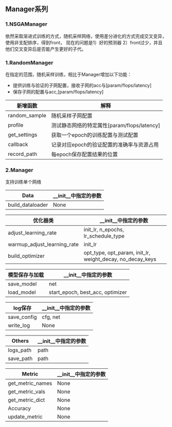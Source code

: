 Manager系列
---
### 1.NSGAManager
依然采取渐进式训练的方式，随机采样网络，使用差分进化的方式完成交叉变异，使用非支配排序，得到front，
现在的问题是1）好的预测器 2）front过少，并且他们交叉变异后是否能产生更好的子代。
### 1.RandomManager
在指定的范围，随机采样训练，相比于Manager增加以下功能：
* 提供训练与验证的子网配置，接收子网的acc与[param/flops/latency]
* 保存子网的配置与acc,[param/flops/latency]

|新增函数|解释|
|---|---|
|random_sample|随机采样子网配置|
|profile|测试静态网络的特定属性[param/flops/latency]|
|get_settings|获取一个epoch的训练配置与测试配置|
|callback|记录对应epoch的验证配置的准确率与资源占用|
|record_path|每epoch保存配置结果的位置|

### 2.Manager
支持训练单个网络

|Data|__init__中指定的参数|
|------|----|
|build_dataloader|None|

|优化器类|__init__中指定的参数|
|------|----|
|adjust_learning_rate|init_lr, n_epochs, lr_schedule_type|
|warmup_adjust_learning_rate|init_lr|
|build_optimizer|opt_type, opt_param, init_lr, weight_decay, no_decay_keys|

|模型保存与加载|__init__中指定的参数|
|---|---|
|save_model|net|
|load_model|start_epoch, best_acc, optimizer|

|log保存|__init__中指定的参数|
|------|------------------|
|save_config|cfg, net|
|write_log|None|

|Others|__init__中指定的参数|
|---------|--------------|
|logs_path|path|
|save_path|path|

|Metric|__init__中指定的参数|
|------|-----------------|
|get_metric_names|None|
|get_metric_vals|None|
|get_metric_dict|None|
|Accuracy|None|
|update_metric|None|




